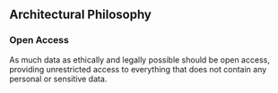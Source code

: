 ## Architectural Philosophy

### Open Access

As much data as ethically and legally possible should be open access, providing unrestricted access to everything that does not contain any personal or sensitive data.




